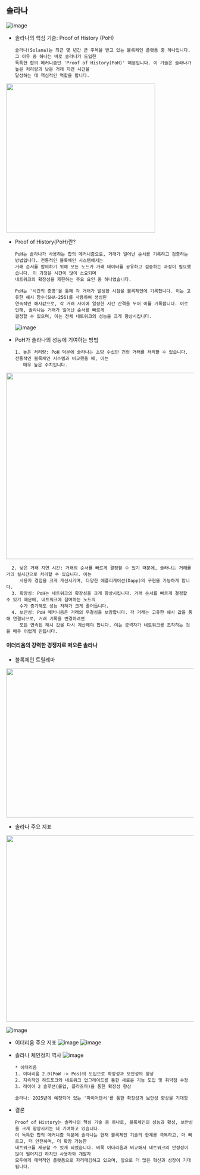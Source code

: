 ## 솔라나

 ![image](https://github.com/user-attachments/assets/914f8e4d-a937-4b8d-936a-70a6c032726c)

* 솔라나의 핵심 기술: Proof of History (PoH)

      솔라나(Solana)는 최근 몇 년간 큰 주목을 받고 있는 블록체인 플랫폼 중 하나입니다. 그 이유 중 하나는 바로 솔라나가 도입한
      독특한 합의 메커니즘인 'Proof of History(PoH)' 때문입니다. 이 기술은 솔라나가 높은 처리량과 낮은 거래 지연 시간을
      달성하는 데 핵심적인 역할을 합니다. 
  
<img src="https://github.com/5juman/we/assets/138484641/4db13adb-698f-4b7e-82ed-4d6c7d2970cf" width="400" height="400">

* Proof of History(PoH)란?

      PoH는 솔라나가 사용하는 합의 메커니즘으로, 거래가 일어난 순서를 기록하고 검증하는 방법입니다. 전통적인 블록체인 시스템에서는
      거래 순서를 합의하기 위해 모든 노드가 거래 데이터를 공유하고 검증하는 과정이 필요했습니다. 이 과정은 시간이 많이 소요되며
      네트워크의 확장성을 제한하는 주요 요인 중 하나였습니다.
    
      PoH는 '시간의 증명'을 통해 각 거래가 발생한 시점을 블록체인에 기록합니다. 이는 고유한 해시 함수(SHA-256)를 사용하여 생성된
      연속적인 해시값으로, 각 거래 사이에 일정한 시간 간격을 두어 이를 기록합니다. 이로 인해, 솔라나는 거래가 일어난 순서를 빠르게
      결정할 수 있으며, 이는 전체 네트워크의 성능을 크게 향상시킵니다.

  ![image](https://github.com/user-attachments/assets/f265686b-b21f-4d59-b0e8-1b82a7d16860)

* PoH가 솔라나의 성능에 기여하는 방법
  
      1. 높은 처리량: PoH 덕분에 솔라나는 초당 수십만 건의 거래를 처리할 수 있습니다. 전통적인 블록체인 시스템과 비교했을 때, 이는
         매우 높은 수치입니다.

<img src="https://github.com/5juman/we/assets/138484641/9a195a80-c037-4954-b7a0-d1d1ed892395" width="600" height="500">

      2. 낮은 거래 지연 시간: 거래의 순서를 빠르게 결정할 수 있기 때문에, 솔라나는 거래를 거의 실시간으로 처리할 수 있습니다. 이는
         사용자 경험을 크게 개선시키며, 다양한 애플리케이션(Dapp)의 구현을 가능하게 합니다.
      3. 확장성: PoH는 네트워크의 확장성을 크게 향상시킵니다. 거래 순서를 빠르게 결정할 수 있기 때문에, 네트워크에 참여하는 노드의
         수가 증가해도 성능 저하가 크게 줄어듭니다.
      4. 보안성: PoH 메커니즘은 거래의 무결성을 보장합니다. 각 거래는 고유한 해시 값을 통해 연결되므로, 거래 기록을 변경하려면
         모든 연속된 해시 값을 다시 계산해야 합니다. 이는 공격자가 네트워크를 조작하는 것을 매우 어렵게 만듭니다.

#### 이더리움의 강력한 경쟁자로 떠오른 솔라나

* 블록체인 트릴레마
<img src="https://github.com/user-attachments/assets/4c4aa2bc-28ef-492f-b14e-34233a76aed7" width="600" height="400"> 

* 솔라나 주요 지표
<img src="https://github.com/user-attachments/assets/2c6a6d2a-8e59-47f5-b61b-a3e3a9c20cf0" width="600" height="500">

![image](https://github.com/user-attachments/assets/a0c0f207-0b11-4758-b64f-e360ddb6b612)


* 이더리움 주요 지표
![image](https://github.com/user-attachments/assets/05a80d04-46d8-47c3-906e-91b984a74b9e)
![image](https://github.com/user-attachments/assets/86a279f8-d57a-41ec-ac63-a4714da80b57)


* 솔라나 체인정지 역사
![image](https://github.com/user-attachments/assets/255ac967-3dc8-49e3-956c-aeb89f1b2baf)

      * 이더리움
      1. 이더리움 2.0(PoW -> Pos)의 도입으로 확장성과 보안성의 향상
      2. 지속적인 하드포크와 네트워크 업그레이드를 통한 새로운 기능 도입 및 취약점 수정
      3. 레이어 2 솔루션(롤업, 플라즈마)을 통한 확장성 향상

      솔라나: 2025년에 예정되어 있는 '파이어댄서'를 통한 확장성과 보안성 향상을 기대함

* 결론

      Proof of History는 솔라나의 핵심 기술 중 하나로, 블록체인의 성능과 확성, 보안성을 크게 향상시키는 데 기여하고 있습니다.
      이 독특한 합의 메커니즘 덕분에 솔라나는 현재 블록체인 기술의 한계를 극복하고, 더 빠르고, 더 안전하며, 더 확장 가능한
      네트워크를 제공할 수 있게 되었습니다. 비록 이더리움과 비교해서 네트워크의 안정성이 많이 떨어지긴 하지만 사용자와 개발자
      모두에게 매력적인 플랫폼으로 자리매김하고 있으며, 앞으로 더 많은 혁신과 성장이 기대됩니다.
